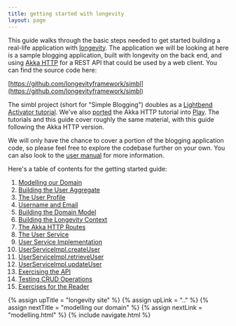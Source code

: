 ```yaml
---
title: getting started with longevity
layout: page
---
```


This guide walks through the basic steps needed to get started
building a real-life application with
[longevity](http://longevityframework.org/). The application we will
be looking at here is a sample blogging application, built with
longevity on the back end, and using [Akka
HTTP](http://doc.akka.io/docs/akka-http/current/scala.html) for a REST
API that could be used by a web client. You can find the source code
here:

[https://github.com/longevityframework/simbl](https://github.com/longevityframework/simbl)

The simbl project (short for "Simple Blogging") doubles as a
[Lightbend Activator
tutorial](http://www.lightbend.com/activator/template/activator-longevity-tutorial).
We've also
[ported](http://www.lightbend.com/activator/template/activator-longevity-play-tutorial)
the Akka HTTP tutorial into [Play](https://www.playframework.com/).
The tutorials and this guide cover roughly the same material, with
this guide following the Akka HTTP version.


We will only have the chance to cover a portion of the blogging
application code, so please feel free to explore the codebase further
on your own. You can also look to the [user manual](../manual) for
more information.

Here's a table of contents for the getting started guide:

1. [Modelling our Domain](modelling.html)
1. [Building the User Aggregate](user.html)
1. [The User Profile](user-profile.html)
1. [Username and Email](keyvals.html)
1. [Building the Domain Model](building.html)
1. [Building the Longevity Context](context.html)
1. [The Akka HTTP Routes](routes.html)
1. [The User Service](service.html)
1. [User Service Implementation](service-impl.html)
1. [UserServiceImpl.createUser](create-user.html)
1. [UserServiceImpl.retrieveUser](retrieve-user.html)
1. [UserServiceImpl.updateUser](update-user.html)
1. [Exercising the API](api.html)
1. [Testing CRUD Operations](testing.html)
1. [Exercises for the Reader](exercises.html)

{% assign upTitle = "longevity site" %}
{% assign upLink = ".." %}
{% assign nextTitle = "modelling our domain" %}
{% assign nextLink = "modelling.html" %}
{% include navigate.html %}

